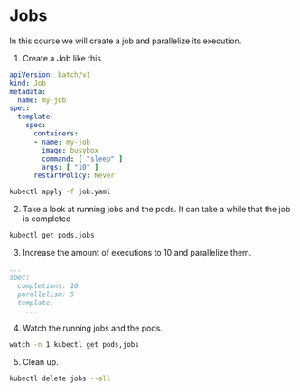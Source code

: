 # Jobs
In this course we will create a job and parallelize its execution.

1. Create a Job like this
```yaml
apiVersion: batch/v1
kind: Job
metadata:
  name: my-job
spec:
  template:
    spec:
      containers:
      - name: my-job
        image: busybox
        command: [ "sleep" ]
        args: [ "10" ]
      restartPolicy: Never
```
```bash
kubectl apply -f job.yaml
```
2. Take a look at running jobs and the pods. It can take a while that the job is completed
```bash
kubectl get pods,jobs
```
3. Increase the amount of executions to 10 and parallelize them.
```yaml
...
spec:
  completions: 10
  parallelism: 5
  template:
    ...
```
4. Watch the running jobs and the pods.
```bash
watch -n 1 kubectl get pods,jobs
```
5. Clean up.
```bash
kubectl delete jobs --all
```